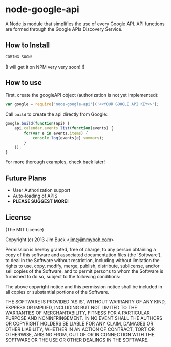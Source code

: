 # node-google-api

A Node.js module that simplifies the use of every Google API.  API functions are formed through the Google APIs Discovery Service.

## How to Install

```bash
COMING SOON!
```
(I will get it on NPM very very soon!!!)


## How to use

First, create the googleAPI object (authorization is not yet implemented):

```js
var google = require('node-google-api')('<<YOUR GOOGLE API KEY>>');
```

Call `build` to create the api directly from Google:

```js
google.build(function(api) {
	api.calendar.events.list(function(events) {
		for(var e in events.items) {
			console.log(events[e].summary);
		}
	});
}
```

For more thorough examples, check back later! 

## Future Plans
<ul>
	<li>User Authorization support</li>
	<li>Auto-loading of APIS</li>
	<li><b>PLEASE SUGGEST MORE!</b></li>
</ul>

## License 

(The MIT License)

Copyright (c) 2013 Jim Buck &lt;jim@jimmyboh.com&gt;

Permission is hereby granted, free of charge, to any person obtaining
a copy of this software and associated documentation files (the
'Software'), to deal in the Software without restriction, including
without limitation the rights to use, copy, modify, merge, publish,
distribute, sublicense, and/or sell copies of the Software, and to
permit persons to whom the Software is furnished to do so, subject to
the following conditions:

The above copyright notice and this permission notice shall be
included in all copies or substantial portions of the Software.

THE SOFTWARE IS PROVIDED 'AS IS', WITHOUT WARRANTY OF ANY KIND,
EXPRESS OR IMPLIED, INCLUDING BUT NOT LIMITED TO THE WARRANTIES OF
MERCHANTABILITY, FITNESS FOR A PARTICULAR PURPOSE AND NONINFRINGEMENT.
IN NO EVENT SHALL THE AUTHORS OR COPYRIGHT HOLDERS BE LIABLE FOR ANY
CLAIM, DAMAGES OR OTHER LIABILITY, WHETHER IN AN ACTION OF CONTRACT,
TORT OR OTHERWISE, ARISING FROM, OUT OF OR IN CONNECTION WITH THE
SOFTWARE OR THE USE OR OTHER DEALINGS IN THE SOFTWARE.